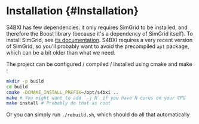 # Installation {#Installation}

S4BXI has few dependencies: it only requires SimGrid to be installed, and therefore the Boost library (because it's a dependency of SimGrid itself). To install SimGrid, see [its documentation](https://simgrid.org/doc/latest/Installing_SimGrid.html). S4BXI requires a very recent version of SimGrid, so you'll probably want to avoid the precompiled `apt` package, which can be a bit older than what we need.

The project can be configured / compiled / installed using cmake and make :

```bash
mkdir -p build
cd build
cmake -DCMAKE_INSTALL_PREFIX=/opt/s4bxi ..
make # You might want to add `-j N` if you have N cores on your CPU
make install # Probably do that as root
```

Or you can simply run `./rebuild.sh`, which should do all that automatically
